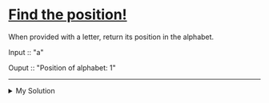 # [Find the position!](https://www.codewars.com/kata/5808e2006b65bff35500008f)

When provided with a letter, return its position in the alphabet.

Input :: "a"

Ouput :: "Position of alphabet: 1"

---

<details><summary>My Solution</summary>

```js
function position(letter) {
  const position = letter.charCodeAt(0) - 'a'.charCodeAt(0) + 1

  return `Position of alphabet: ${position}`
}
```

</details>
